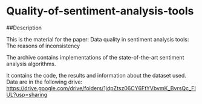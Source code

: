 # Quality-of-sentiment-analysis-tools



##Description

This is the material for the paper: Data quality in sentiment analysis tools: The reasons of inconsistency

The archive contains  implementations of the state-of-the-art sentiment analysis algorithms.

It contains the code, the  results and information about the dataset used.
Data are in the following drive: 
https://drive.google.com/drive/folders/1jdpZtsz06CY6FtYVbvmK_BvrsQc_FIUL?usp=sharing
